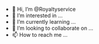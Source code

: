 - 👋 Hi, I’m @Royaltyservice
- 👀 I’m interested in ...
- 🌱 I’m currently learning ...
- 💞️ I’m looking to collaborate on ...
- 📫 How to reach me ...

<!---
Royaltyservice/Royaltyservice is a ✨ special ✨ repository because its `README.md` (this file) appears on your GitHub profile.
You can click the Preview link to take a look at your changes.
--->
